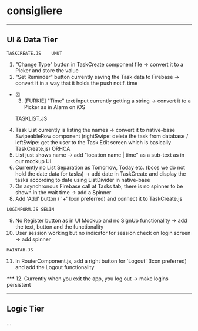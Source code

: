 # consigliere

---------------------
  UI & Data Tier
---------------------

    TASKCREATE.JS    UMUT
  1. "Change Type" button in TaskCreate component file -> convert it to a Picker and store the value
  2. "Set Reminder" button currently saving the Task data to Firebase -> convert it in a way that it holds the push notif. time
  - [x] 3. [FURKIE] "Time" text input currently getting a string -> convert it to a Picker as in Alarm on iOS
  
    TASKLIST.JS
  4. Task List currently is listing the names -> convert it to native-base SwipeableRow component (rightSwipe: delete the task from database / leftSwipe: get the user to the Task Edit screen which is basically TaskCreate.js) ORHCA
  5. List just shows name -> add "location name | time" as a sub-text as in our mockup UI.
  6. Currently no List Separation as Tomorrow, Today etc. (bcos we do not hold the date data for tasks) -> add date in TaskCreate and display the tasks according to date using ListDivider in native-base
  7. On asynchronous Firebase call at Tasks tab, there is no spinner to be shown in the wait time -> add a Spinner
  8. Add 'Add' button ( '+' Icon preferred) and connect it to TaskCreate.js
  
    LOGINFORM.JS SELIN
  9. No Register button as in UI Mockup and no SignUp functionality -> add the text, button and the functionality
  10. User session working but no indicator for session check on login screen -> add spinner
  
    MAINTAB.JS
  11. In RouterComponent.js, add a right button for 'Logout' (Icon preferred) and add the Logout functionality
  
  
 *** 12. Currently when you exit the app, you log out -> make logins persistent


---------------------
  Logic Tier
---------------------

  ...
